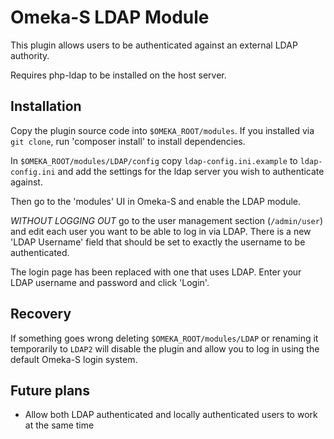 # Omeka-S LDAP Module

This plugin allows users to be authenticated against an external LDAP authority. 

Requires php-ldap to be installed on the host server.

## Installation

Copy the plugin source code into `$OMEKA_ROOT/modules`. If you installed via `git clone`, run 'composer install' to install dependencies.

In `$OMEKA_ROOT/modules/LDAP/config` copy `ldap-config.ini.example` to `ldap-config.ini` and add the settings for the ldap server you wish to authenticate against.

Then go to the 'modules' UI in Omeka-S and enable the LDAP module. 

*WITHOUT LOGGING OUT* go to the user management section (`/admin/user`) and edit each user you want to be able to log in via LDAP. There is a new 'LDAP Username' field that should be set to exactly the username to be authenticated.

The login page has been replaced with one that uses LDAP. Enter your LDAP username and password and click 'Login'. 

## Recovery

If something goes wrong deleting `$OMEKA_ROOT/modules/LDAP` or renaming it temporarily to `LDAP2` will disable the plugin and allow you to log in using the default Omeka-S login system.

## Future plans
- Allow both LDAP authenticated and locally authenticated users to work at the same time
